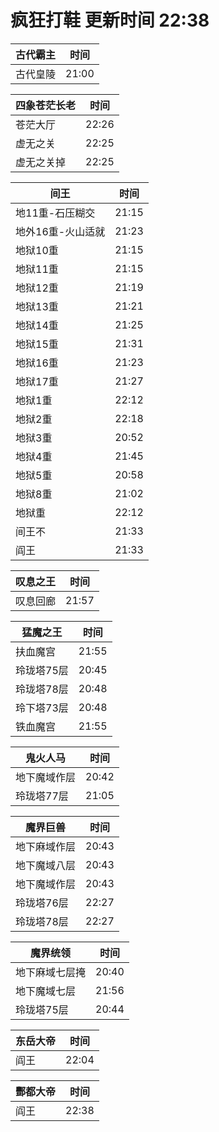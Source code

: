 # 疯狂打鞋 更新时间 22:38

| 古代霸主   | 时间    |
|--------|-------|
| 古代皇陵 | 21:00 |

| 四象苍茫长老   | 时间    |
|--------|-------|
| 苍茫大厅 | 22:26 |
| 虚无之关 | 22:25 |
| 虚无之关掉 | 22:25 |

| 间王   | 时间    |
|--------|-------|
| 地11重-石压糊交 | 21:15 |
| 地外16重-火山适就 | 21:23 |
| 地狱10重 | 21:15 |
| 地狱11重 | 21:15 |
| 地狱12重 | 21:19 |
| 地狱13重 | 21:21 |
| 地狱14重 | 21:25 |
| 地狱15重 | 21:31 |
| 地狱16重 | 21:23 |
| 地狱17重 | 21:27 |
| 地狱1重 | 22:12 |
| 地狱2重 | 22:18 |
| 地狱3重 | 20:52 |
| 地狱4重 | 21:45 |
| 地狱5重 | 20:58 |
| 地狱8重 | 21:02 |
| 地狱重 | 22:12 |
| 间王不 | 21:33 |
| 阎王 | 21:33 |

| 叹息之王   | 时间    |
|--------|-------|
| 叹息回廊 | 21:57 |

| 猛魔之王   | 时间    |
|--------|-------|
| 扶血魔宫 | 21:55 |
| 玲珑塔75层 | 20:45 |
| 玲珑塔78层 | 20:48 |
| 玲下塔73层 | 20:48 |
| 铁血魔宫 | 21:55 |

| 鬼火人马   | 时间    |
|--------|-------|
| 地下魔域作层 | 20:42 |
| 玲珑塔77层 | 21:05 |

| 魔界巨兽   | 时间    |
|--------|-------|
| 地下麻域作层 | 20:43 |
| 地下魔域八层 | 20:43 |
| 地下魔域作层 | 20:43 |
| 玲珑塔76层 | 22:27 |
| 玲珑塔78层 | 22:27 |

| 魔界统领   | 时间    |
|--------|-------|
| 地下麻域七层掩 | 20:40 |
| 地下魔域七层 | 21:56 |
| 玲珑塔75层 | 20:44 |

| 东岳大帝   | 时间    |
|--------|-------|
| 阎王 | 22:04 |

| 酆都大帝   | 时间    |
|--------|-------|
| 阎王 | 22:38 |